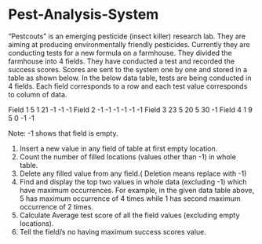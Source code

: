 # Pest-Analysis-System
 “Pestcouts” is an emerging pesticide (insect killer) research lab. They are aiming at producing environmentally friendly pesticides. Currently they are conducting tests for a new formula on a farmhouse. They divided the farmhouse into 4 fields. They have conducted a test and recorded the success scores. Scores are sent to the system one by one and stored in a table as shown below.
In the below data table, tests are being conducted in 4 fields. Each field corresponds to a row and each test value corresponds to column of data. 

Field 1	5	1	21	-1	-1	-1
Field 2	-1	-1	-1	-1	-1	-1
Field 3	23	5	20	5	30	-1
Field 4	1	9	5	0	-1	-1

Note:  -1 shows that field is empty.
1.	Insert a new value in any field of table at first empty location.
2.	Count the number of filled locations (values other than -1) in whole table.
3.	Delete any filled value from any field.( Deletion means replace with -1)
4.	Find and display the top two values in whole data (excluding -1) which have maximum occurrences. For example, in the given data table above, 5 has maximum occurrence of 4 times while 1 has second maximum occurrence of 2 times.
5.	Calculate Average test score of all the field values (excluding empty locations).
6.	Tell the field/s no having maximum success scores value.
